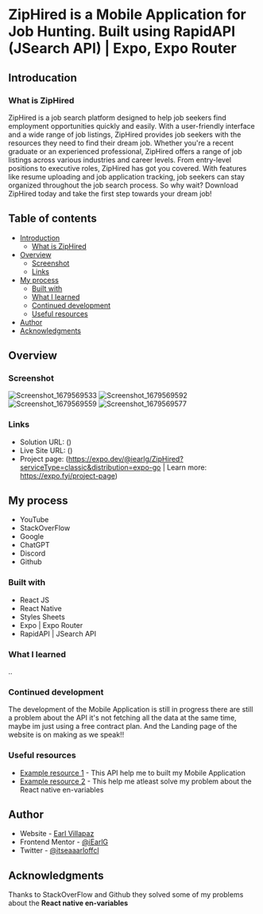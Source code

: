 # ZipHired is a Mobile Application for Job Hunting. Built using RapidAPI (JSearch API) | Expo, Expo Router

## Introducation

### What is ZipHired
ZipHired is a job search platform designed to help job seekers find employment opportunities quickly and easily. With a user-friendly interface and a wide range of job listings, ZipHired provides job seekers with the resources they need to find their dream job. Whether you're a recent graduate or an experienced professional, ZipHired offers a range of job listings across various industries and career levels. From entry-level positions to executive roles, ZipHired has got you covered. With features like resume uploading and job application tracking, job seekers can stay organized throughout the job search process. So why wait? Download ZipHired today and take the first step towards your dream job!

## Table of contents

- [Introduction](#introduction)
  - [What is ZipHired](#what-is-ziphired)
- [Overview](#overview)
  - [Screenshot](#screenshot)
  - [Links](#links)
- [My process](#my-process)
  - [Built with](#built-with)
  - [What I learned](#what-i-learned)
  - [Continued development](#continued-development)
  - [Useful resources](#useful-resources)
- [Author](#author)
- [Acknowledgments](#acknowledgments)

## Overview

### Screenshot

![Screenshot_1679569533](https://user-images.githubusercontent.com/91045673/227185373-34d9a31f-4f77-4673-9971-7259acc350bf.png)
![Screenshot_1679569592](https://user-images.githubusercontent.com/91045673/227185432-cd10f87b-ab7b-4f6b-a01f-aabf67d1684b.png)
![Screenshot_1679569559](https://user-images.githubusercontent.com/91045673/227185435-81b3eef3-47eb-4f2d-9e53-2119ae08e233.png)
![Screenshot_1679569577](https://user-images.githubusercontent.com/91045673/227185444-b1a48ec5-0372-4bdc-a3bc-07803313e236.png)



### Links

- Solution URL: ()
- Live Site URL: ()
- Project page: (https://expo.dev/@iearlg/ZipHired?serviceType=classic&distribution=expo-go | Learn more: https://expo.fyi/project-page)

## My process

- YouTube
- StackOverFlow
- Google
- ChatGPT
- Discord
- Github

### Built with

- React JS
- React Native
- Styles Sheets
- Expo | Expo Router
- RapidAPI | JSearch API

### What I learned

..

### Continued development

The development of the Mobile Application is still in progress there are still a problem about the API it's not fetching all the data at the same time, maybe im just using a free contract plan. And the Landing page of the website is on making as we speak!!

### Useful resources

- [Example resource 1](https://rapidapi.com/letscrape-6bRBa3QguO5/api/jsearch) - This API help me to built my Mobile Application
- [Example resource 2](https://stackoverflow.com/questions/69175954/react-native-env-file-could-not-be-found-within-the-project) - This help me atleast solve my problem about the React native en-variables

## Author

- Website - [Earl Villapaz](https://iearl-v.me/)
- Frontend Mentor - [@iEarlG](https://www.frontendmentor.io/profile/iEarlG)
- Twitter - [@itseaaarloffcl](https://www.twitter.com/itseaaarloffcl)


## Acknowledgments

Thanks to StackOverFlow and Github they solved some of my problems about the **React native en-variables**

